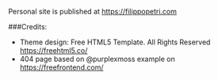 
Personal site is published at https://filippopetri.com

###Credits:
- Theme design: Free HTML5 Template. All Rights Reserved https://freehtml5.co/
- 404 page based on @purplexmoss example on https://freefrontend.com/
